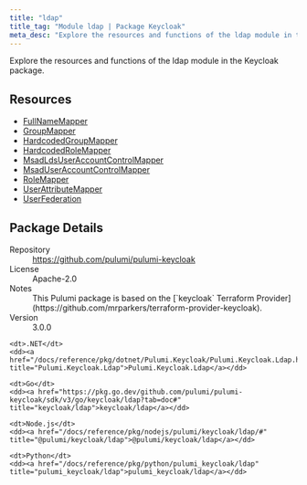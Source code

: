 ```yaml
---
title: "ldap"
title_tag: "Module ldap | Package Keycloak"
meta_desc: "Explore the resources and functions of the ldap module in the Keycloak package."
---
```


<!-- WARNING: this file was generated by Pulumi Docs Generator. -->
<!-- Do not edit by hand unless you're certain you know what you are doing! -->

Explore the resources and functions of the ldap module in the Keycloak package.

<h2 id="resources">Resources</h2>
<ul class="api">
    <li><a href="fullnamemapper" title="FullNameMapper"><span class="symbol resource"></span>FullNameMapper</a></li>
    <li><a href="groupmapper" title="GroupMapper"><span class="symbol resource"></span>GroupMapper</a></li>
    <li><a href="hardcodedgroupmapper" title="HardcodedGroupMapper"><span class="symbol resource"></span>HardcodedGroupMapper</a></li>
    <li><a href="hardcodedrolemapper" title="HardcodedRoleMapper"><span class="symbol resource"></span>HardcodedRoleMapper</a></li>
    <li><a href="msadldsuseraccountcontrolmapper" title="MsadLdsUserAccountControlMapper"><span class="symbol resource"></span>MsadLdsUserAccountControlMapper</a></li>
    <li><a href="msaduseraccountcontrolmapper" title="MsadUserAccountControlMapper"><span class="symbol resource"></span>MsadUserAccountControlMapper</a></li>
    <li><a href="rolemapper" title="RoleMapper"><span class="symbol resource"></span>RoleMapper</a></li>
    <li><a href="userattributemapper" title="UserAttributeMapper"><span class="symbol resource"></span>UserAttributeMapper</a></li>
    <li><a href="userfederation" title="UserFederation"><span class="symbol resource"></span>UserFederation</a></li>
</ul>

<h2 id="package-details">Package Details</h2>
<dl class="package-details">
	<dt>Repository</dt>
	<dd><a href="https://github.com/pulumi/pulumi-keycloak">https://github.com/pulumi/pulumi-keycloak</a></dd>
	<dt>License</dt>
	<dd>Apache-2.0</dd>
	<dt>Notes</dt>
	<dd>This Pulumi package is based on the [`keycloak` Terraform Provider](https://github.com/mrparkers/terraform-provider-keycloak).</dd>
	<dt>Version</dt>
	<dd>3.0.0</dd>
</dl>



<dl class="tabular">

    <dt>.NET</dt>
    <dd><a href="/docs/reference/pkg/dotnet/Pulumi.Keycloak/Pulumi.Keycloak.Ldap.html" title="Pulumi.Keycloak.Ldap">Pulumi.Keycloak.Ldap</a></dd>

    <dt>Go</dt>
    <dd><a href="https://pkg.go.dev/github.com/pulumi/pulumi-keycloak/sdk/v3/go/keycloak/ldap?tab=doc#" title="keycloak/ldap">keycloak/ldap</a></dd>

    <dt>Node.js</dt>
    <dd><a href="/docs/reference/pkg/nodejs/pulumi/keycloak/ldap/#" title="@pulumi/keycloak/ldap">@pulumi/keycloak/ldap</a></dd>

    <dt>Python</dt>
    <dd><a href="/docs/reference/pkg/python/pulumi_keycloak/ldap" title="pulumi_keycloak/ldap">pulumi_keycloak/ldap</a></dd>

</dl>

